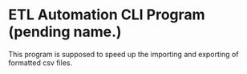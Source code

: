 ﻿# ETL Automation CLI Program (pending name.)
This program is supposed to speed up the importing and exporting of formatted csv files.
